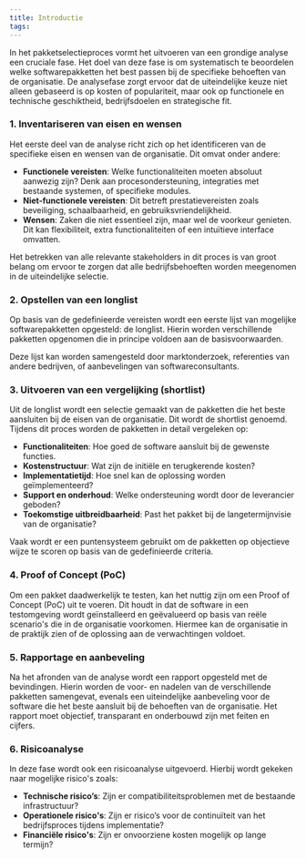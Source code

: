 ```yaml
---
title: Introductie
tags:
---
```

In het pakketselectieproces vormt het uitvoeren van een grondige analyse een cruciale fase. Het doel van deze fase is om systematisch te beoordelen welke softwarepakketten het best passen bij de specifieke behoeften van de organisatie. De analysefase zorgt ervoor dat de uiteindelijke keuze niet alleen gebaseerd is op kosten of populariteit, maar ook op functionele en technische geschiktheid, bedrijfsdoelen en strategische fit.

### 1. Inventariseren van eisen en wensen
   Het eerste deel van de analyse richt zich op het identificeren van de specifieke eisen en wensen van de organisatie. Dit omvat onder andere:
   - **Functionele vereisten**: Welke functionaliteiten moeten absoluut aanwezig zijn? Denk aan procesondersteuning, integraties met bestaande systemen, of specifieke modules.
   - **Niet-functionele vereisten**: Dit betreft prestatievereisten zoals beveiliging, schaalbaarheid, en gebruiksvriendelijkheid.
   - **Wensen**: Zaken die niet essentieel zijn, maar wel de voorkeur genieten. Dit kan flexibiliteit, extra functionaliteiten of een intuïtieve interface omvatten.

   Het betrekken van alle relevante stakeholders in dit proces is van groot belang om ervoor te zorgen dat alle bedrijfsbehoeften worden meegenomen in de uiteindelijke selectie.

### 2. Opstellen van een longlist
   Op basis van de gedefinieerde vereisten wordt een eerste lijst van mogelijke softwarepakketten opgesteld: de longlist. Hierin worden verschillende pakketten opgenomen die in principe voldoen aan de basisvoorwaarden.

   Deze lijst kan worden samengesteld door marktonderzoek, referenties van andere bedrijven, of aanbevelingen van softwareconsultants.

### 3. Uitvoeren van een vergelijking (shortlist)
   Uit de longlist wordt een selectie gemaakt van de pakketten die het beste aansluiten bij de eisen van de organisatie. Dit wordt de shortlist genoemd. Tijdens dit proces worden de pakketten in detail vergeleken op:
   - **Functionaliteiten**: Hoe goed de software aansluit bij de gewenste functies.
   - **Kostenstructuur**: Wat zijn de initiële en terugkerende kosten?
   - **Implementatietijd**: Hoe snel kan de oplossing worden geïmplementeerd?
   - **Support en onderhoud**: Welke ondersteuning wordt door de leverancier geboden?
   - **Toekomstige uitbreidbaarheid**: Past het pakket bij de langetermijnvisie van de organisatie?

   Vaak wordt er een puntensysteem gebruikt om de pakketten op objectieve wijze te scoren op basis van de gedefinieerde criteria.

### 4. **Proof of Concept (PoC)**
   Om een pakket daadwerkelijk te testen, kan het nuttig zijn om een Proof of Concept (PoC) uit te voeren. Dit houdt in dat de software in een testomgeving wordt geïnstalleerd en geëvalueerd op basis van reële scenario's die in de organisatie voorkomen. Hiermee kan de organisatie in de praktijk zien of de oplossing aan de verwachtingen voldoet.

### 5. **Rapportage en aanbeveling**
   Na het afronden van de analyse wordt een rapport opgesteld met de bevindingen. Hierin worden de voor- en nadelen van de verschillende pakketten samengevat, evenals een uiteindelijke aanbeveling voor de software die het beste aansluit bij de behoeften van de organisatie. Het rapport moet objectief, transparant en onderbouwd zijn met feiten en cijfers.

### 6. **Risicoanalyse**
   In deze fase wordt ook een risicoanalyse uitgevoerd. Hierbij wordt gekeken naar mogelijke risico's zoals:
   - **Technische risico’s**: Zijn er compatibiliteitsproblemen met de bestaande infrastructuur?
   - **Operationele risico's**: Zijn er risico’s voor de continuïteit van het bedrijfsproces tijdens implementatie?
   - **Financiële risico's**: Zijn er onvoorziene kosten mogelijk op lange termijn?